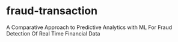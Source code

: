# fraud-transaction
A Comparative Approach to Predictive Analytics with ML For Fraud Detection Of  Real Time Financial Data
